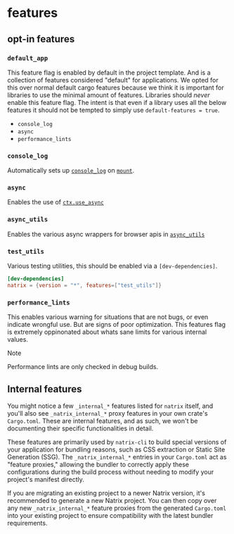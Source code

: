 # features

## opt-in features

### `default_app`
This feature flag is enabled by default in the project template. And is a collection of features considered "default" for applications.
We opted for this over normal default cargo features because we think it is important for libraries to use the minimal amount of features.
Libraries should *never* enable this feature flag.
The intent is that even if a library uses all the below features it should not be tempted to simply use `default-features = true`.

* `console_log`
* `async`
* `performance_lints`

### `console_log`
Automatically sets up [`console_log`](https://crates.io/crates/console_log) on [`mount`](reactivity::mount::mount).

### `async`
Enables the use of [`ctx.use_async`](prelude::EventCtx::use_async) 

### `async_utils`
Enables the various async wrappers for browser apis in [`async_utils`](async_utils)

### `test_utils`
Various testing utilities, this should be enabled via a `[dev-dependencies]`.
```toml
[dev-dependencies]
natrix = {version = "*", features=["test_utils"]}
```

### `performance_lints`
This enables various warning for situations that are not bugs, or even indicate wrongful use. But are signs of poor optimization.
This features flag is extremely oppinonated about whats sane limits for various internal values.

> [!NOTE]
> Performance lints are only checked in debug builds.

## Internal features

You might notice a few `_internal_*` features listed for `natrix` itself, and you'll also see `_natrix_internal_*` proxy features in your own crate's `Cargo.toml`. These are internal features, and as such, we won't be documenting their specific functionalities in detail.

These features are primarily used by `natrix-cli` to build special versions of your application for bundling reasons, such as CSS extraction or Static Site Generation (SSG). The `_natrix_internal_*` entries in your `Cargo.toml` act as "feature proxies," allowing the bundler to correctly apply these configurations during the build process without needing to modify your project's manifest directly.

If you are migrating an existing project to a newer Natrix version, it's recommended to generate a new Natrix project. You can then copy over any new `_natrix_internal_*` feature proxies from the generated `Cargo.toml` into your existing project to ensure compatibility with the latest bundler requirements.
